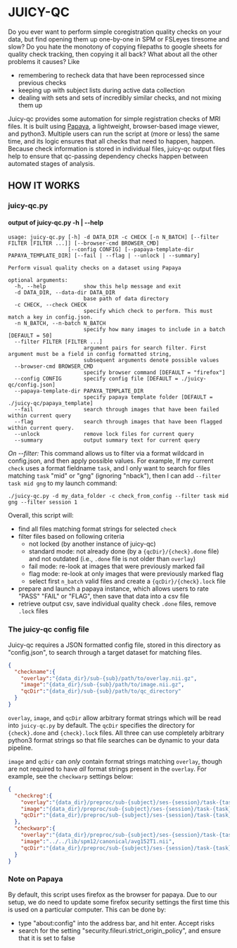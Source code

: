 # JUICY-QC #

Do you ever want to perform simple coregistration quality checks on your data, but find opening them up one-by-one in SPM or FSLeyes tiresome and slow? Do you hate the monotony of copying filepaths to google sheets for quality check tracking, then copying it all back? What about all the other problems it causes? Like

* remembering to recheck data that have been reprocessed since previous checks
* keeping up with subject lists during active data collection
* dealing with sets and sets of incredibly similar checks, and not mixing them up

Juicy-qc provides some automation for simple registration checks of MRI files. It is built using [Papaya](http://mangoviewer.com/papaya.html), a lightweight, browser-based image viewer, and python3. Multiple users can run the script at (more or less) the same time, and its logic ensures that all checks that need to happen, happen. Because check information is stored in individual files, juicy-qc output files help to ensure that qc-passing dependency checks happen between automated stages of analysis.

## HOW IT WORKS ##

### juicy-qc.py ###

#### output of juicy-qc.py -h | --help ####
```
usage: juicy-qc.py [-h] -d DATA_DIR -c CHECK [-n N_BATCH] [--filter FILTER [FILTER ...]] [--browser-cmd BROWSER_CMD]
                   [--config CONFIG] [--papaya-template-dir PAPAYA_TEMPLATE_DIR] [--fail | --flag | --unlock | --summary]

Perform visual quality checks on a dataset using Papaya

optional arguments:
  -h, --help            show this help message and exit
  -d DATA_DIR, --data-dir DATA_DIR
                        base path of data directory
  -c CHECK, --check CHECK
                        specify which check to perform. This must match a key in config.json.
  -n N_BATCH, --n-batch N_BATCH
                        specify how many images to include in a batch [DEFAULT = 50]
  --filter FILTER [FILTER ...]
                        argument pairs for search filter. First argument must be a field in config formatted string,
                        subsequent arguments denote possible values
  --browser-cmd BROWSER_CMD
                        specify browser command [DEFAULT = "firefox"]
  --config CONFIG       specify config file [DEFAULT = ./juicy-qc/config.json]
  --papaya-template-dir PAPAYA_TEMPLATE_DIR
                        specify papaya template folder [DEFAULT = ./juicy-qc/papaya_template]
  --fail                search through images that have been failed within current query
  --flag                search through images that have been flagged within current query.
  --unlock              remove lock files for current query
  --summary             output summary text for current query
```

*On --filter:* This command allows us to filter via a format wildcard in config.json, and then apply possible values. For example, If my current `check` uses a format fieldname `task`, and I only want to search for files matching `task` "mid" or "gng" (ignoring "nback"), then I can add `--filter task mid gng` to my launch command:

`./juicy-qc.py -d my_data_folder -c check_from_config --filter task mid gng --filter session 1`

Overall, this script will:
* find all files matching format strings for selected `check`
* filter files based on following criteria
  * not locked (by another instance of juicy-qc)
  * standard mode: not already done (by a `{qcDir}/{check}.done` file) and not outdated (i.e., `.done` file is not older than `overlay`)
  * fail mode: re-look at images that were previously marked fail
  * flag mode: re-look at only images that were previously marked flag
  * select first `n_batch` valid files and create a `{qcDir}/{check}.lock` file
* prepare and launch a papaya instance, which allows users to rate "PASS" "FAIL" or "FLAG", then save that data into a csv file
* retrieve output csv, save individual quality check `.done` files, remove `.lock` files

### The juicy-qc config file ###

Juicy-qc requires a JSON formatted config file, stored in this directory as "config.json", to search through a target dataset for matching files.

```json
{
  "checkname":{
    "overlay":"{data_dir}/sub-{sub}/path/to/overlay.nii.gz",
    "image":"{data_dir}/sub-{sub}/path/to/image.nii.gz",
    "qcDir":"{data_dir}/sub-{sub}/path/to/qc_directory"
  }
}
```

`overlay`, `image`, and `qcDir` allow arbitrary format strings which will be read into `juicy-qc.py` by default. The `qcDir` specifies the directory for `{check}.done` and `{check}.lock` files. All three can use completely arbitrary python3 format strings so that file searches can be dynamic to your data pipeline.

`image` and `qcDir` can *only* contain format strings matching `overlay`, though are not required to have *all* format strings present in the `overlay`. For example, see the `checkwarp` settings below:

```json
{
  "checkreg":{
    "overlay":"{data_dir}/preproc/sub-{subject}/ses-{session}/task-{task}/acq-{acq}/run-{run}/sub-{subject}_ses-{session}_task-{task}_acq-{acq}_run-{run}_boldref.nii.gz",
    "image":"{data_dir}/preproc/sub-{subject}/ses-{session}/task-{task}/acq-{acq}/run-{run}/T1w.nii.gz",
    "qcDir":"{data_dir}/preproc/sub-{subject}/ses-{session}/task-{task}/acq-{acq}/run-{run}/QC"
  },
  "checkwarp":{
    "overlay":"{data_dir}/preproc/sub-{subject}/ses-{session}/task-{task}/acq-{acq}/run-{run}/sub-{subject}_ses-{session}_task-{task}_acq-{acq}_run-{run}_wutpboldref.nii.gz",
    "image":"../../lib/spm12/canonical/avg152T1.nii",
    "qcDir":"{data_dir}/preproc/sub-{subject}/ses-{session}/task-{task}/acq-{acq}/run-{run}/QC"
  }
}
```

### Note on Papaya ###

By default, this script uses firefox as the browser for papaya. Due to our setup, we do need to update some firefox security settings the first time this is used on a particular computer. This can be done by: 

* type "about:config" into the address bar, and hit enter. Accept risks
* search for the setting "security.fileuri.strict_origin_policy", and ensure that it is set to false
